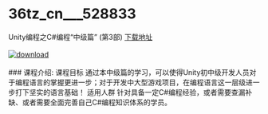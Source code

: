 # 36tz_cn___528833
Unity编程之C#编程“中级篇” (第3部)
[下载地址](http://www.36tz.cn/article/528833 "下载地址")
<br/></br>[![download](http://36tz.cn/muke_img/2019_11_356-55-300x225.jpg "下载地址")](http://www.36tz.cn/article/528833 "下载地址")
<br/></br>### 课程介绍:
课程目标
通过本中级篇的学习，可以使得Unity初中级开发人员对于编程语言的掌握更进一步；对于开发中大型游戏项目，在编程语言这一层级进一步打下坚实的语言基础！
适用人群
针对具备一定C#编程经验，或者需要查漏补缺、或者需要全面完善自己C#编程知识体系的学员。


 
